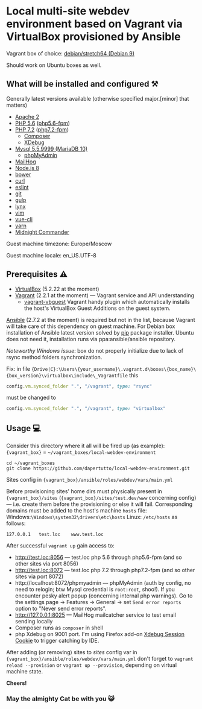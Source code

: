 # Local multi-site webdev environment based on Vagrant via VirtualBox provisioned by Ansible
Vagrant box of choice: [debian/stretch64 (Debian 9)](https://app.vagrantup.com/debian/boxes/stretch64)

Should work on Ubuntu boxes as well.
## What will be installed and configured ⚒️
Generally latest versions available (otherwise specified major.[minor] that matters)
- [Apache 2](https://httpd.apache.org/)
- [PHP 5.6](http://php.net/) ([php5.6-fpm](https://wiki.apache.org/httpd/PHP-FPM))
- [PHP 7.2](http://php.net/) ([php7.2-fpm](https://wiki.apache.org/httpd/PHP-FPM))
  - [Composer](https://getcomposer.org/)
  - [XDebug](https://xdebug.org/)
- [Mysql 5.5.9999 (MariaDB 10)](https://www.mysql.com/)
  - [phpMyAdmin](https://www.phpmyadmin.net/)
- [MailHog](https://github.com/mailhog/MailHog)
- [Node.js 8](https://nodejs.org/)
- [bower](https://bower.io/)
- [curl](https://curl.haxx.se/)
- [eslint](https://eslint.org/)
- [git](https://git-scm.com/)
- [gulp](https://gulpjs.com/)
- [lynx](http://lynx.browser.org/)
- [vim](https://www.vim.org/)
- [vue-cli](https://cli.vuejs.org/)
- [yarn](https://yarnpkg.com/)
- [Midnight Commander](https://midnight-commander.org/)

Guest machine timezone: Europe/Moscow

Guest machine locale: en_US.UTF-8

## Prerequisites ⚠️
- [VirtualBox](https://www.virtualbox.org/) (5.2.22 at the moment)
- [Vagrant](https://www.vagrantup.com/) (2.2.1 at the moment) — Vagrant service and API understanding
  - [vagrant-vbguest](https://github.com/dotless-de/vagrant-vbguest) Vagrant handy plugin which automatically installs the host's VirtualBox Guest Additions on the guest system.

[Ansible](https://www.ansible.com/) (2.7.2 at the moment) is required but not in the list, because Vagrant will take care of this dependency on guest machine. For Debian box installation of Ansible latest version solved by [pip](https://pip.pypa.io/) package installer. Ubuntu does not need it, installation runs via ppa:ansible/ansible repository.

_Noteworthy Windows issue_: box do not properly initialize due to lack of rsync method folders synchronization.

Fix: in file `{Drive|C}:\Users\{your_username}\.vagrant.d\boxes\{box_name}\{box_version}\virtualbox\include\_Vagrantfile` this
```ruby
config.vm.synced_folder ".", "/vagrant", type: "rsync"
```
must be changed to
```ruby
config.vm.synced_folder ".", "/vagrant", type: "virtualbox"
```

## Usage 💻
Consider this directory where it all will be fired up (as example):
`{vagrant_box}` = `~/vagrant_boxes/local-webdev-environment`

```
cd ~/vagrant_boxes
git clone https://github.com/dapertutto/local-webdev-environment.git
```

Sites config in `{vagrant_box}/ansible/roles/webdev/vars/main.yml`

Before provisioning sites' home dirs must physically present in `{vagrant_box}/sites` (`{vagrant_box}/sites/test.dev/www` concerning config) — i.e. create them before the provisioning or else it will fail.
Corresponding domains must be added to the host's machine `hosts` file:
Windows:`\Windows\system32\drivers\etc\hosts`
Linux: `/etc/hosts`
as follows:
```
127.0.0.1   test.loc    www.test.loc
```
After successful `vagrant up` gain access to:
- http://test.loc:8056 — test.loc php 5.6 through php5.6-fpm (and so other sites via port 8056)
- http://test.loc:8072 — test.loc php 7.2 through php7.2-fpm (and so other sites via port 8072)
- http://localhost:8072/phpmyadmin — phpMyAdmin (auth by config, no need to relogin; btw Mysql credential is `root:root`, shoo!). If you encounter pesky alert popup (concerning internal php warnings). Go to the settings page -> Features -> General -> set `Send error reports` option to "Never send error reports".
- http://127.0.0.1:8025 — MailHog mailcatcher service to test email sending locally
- Composer runs as `composer` in shell
- php Xdebug on 9001 port. I'm using Firefox add-on [Xdebug Session Cookie](https://addons.mozilla.org/en-US/firefox/addon/xdebug-session-cookie/) to trigger catching by IDE.

After adding (or removing) sites to *sites* config var in `{vagrant_box}/ansible/roles/webdev/vars/main.yml` don't forget to `vagrant reload --provision` or `vagrant up --provision`, depending on virtual machine state.

**Cheers!**
### May the almighty Cat be with you 😺